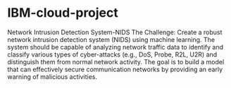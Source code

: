 # IBM-cloud-project
Network Intrusion Detection System-NIDS
The Challenge:
Create a robust network intrusion detection system (NIDS) using machine learning. The
system should be capable of analyzing network traffic data to identify and classify various
types of cyber-attacks (e.g., DoS, Probe, R2L, U2R) and distinguish them from normal
network activity. The goal is to build a model that can effectively secure communication
networks by providing an early warning of malicious activities.

